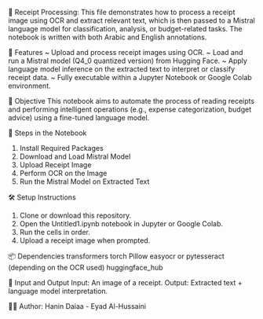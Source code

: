 🧾 Receipt Processing:
This file demonstrates how to process a receipt image using OCR and extract relevant text, which is then passed to a Mistral language model for classification, analysis, or budget-related tasks. The notebook is written with both Arabic and English annotations.


📌 Features
~ Upload and process receipt images using OCR.
~ Load and run a Mistral model (Q4_0 quantized version) from Hugging Face.
~ Apply language model inference on the extracted text to interpret or classify receipt data.
~ Fully executable within a Jupyter Notebook or Google Colab environment.


🧠 Objective
This notebook aims to automate the process of reading receipts and performing intelligent operations (e.g., expense categorization, budget advice) 
using a fine-tuned language model.


📁 Steps in the Notebook
1. Install Required Packages
2. Download and Load Mistral Model
3. Upload Receipt Image
4. Perform OCR on the Image
5. Run the Mistral Model on Extracted Text


🛠️ Setup Instructions
1. Clone or download this repository.
2. Open the Untitled1.ipynb notebook in Jupyter or Google Colab. 
3. Run the cells in order.
4. Upload a receipt image when prompted.


📦 Dependencies
transformers
torch
Pillow
easyocr or pytesseract (depending on the OCR used)
huggingface_hub


🧾 Input and Output
Input: An image of a receipt.
Output: Extracted text + language model interpretation.


🧑‍💻 Author: 
Hanin Daiaa - Eyad Al-Hussaini
